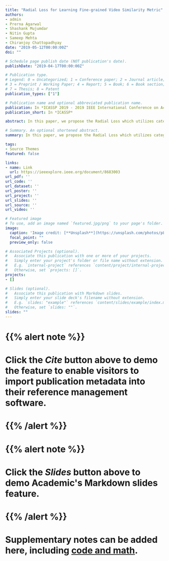 ```yaml
---
title: "Radial Loss for Learning Fine-grained Video Similarity Metric"
authors:
- admin
- Prerna Agarwal
- Shashank Mujumdar
- Nitin Gupta
- Sameep Mehta
- Chiranjoy Chattopadhyay
date: "2019-05-12T00:00:00Z"
doi: ""

# Schedule page publish date (NOT publication's date).
publishDate: "2019-04-17T00:00:00Z"

# Publication type.
# Legend: 0 = Uncategorized; 1 = Conference paper; 2 = Journal article;
# 3 = Preprint / Working Paper; 4 = Report; 5 = Book; 6 = Book section;
# 7 = Thesis; 8 = Patent
publication_types: ["1"]

# Publication name and optional abbreviated publication name.
publication: In *ICASSP 2019 - 2019 IEEE International Conference on Acoustics, Speech and Signal Processing (ICASSP)*
publication_short: In *ICASSP*

abstract: In this paper, we propose the Radial Loss which utilizes category and sub-category labels to learn an order-preserving fine-grained video similarity metric. We propose an end-to-end quadlet-based Convolutional Neural Network (CNN) combined with Long Short-term Memory (LSTM) Unit to model video similarities by learning the pairwise distance relationships between samples in a quadlet generated using the category and sub-category labels. We showcase two novel applications of learning a video similarity metric - (i) fine-grained video retrieval, (ii) fine-grained event detection, along with simultaneous shot boundary detection, and correspondingly show promising results against those of the baselines on two new fine-grained video datasets.

# Summary. An optional shortened abstract.
summary: In this paper, we propose the Radial Loss which utilizes category and sub-category labels to learn an order-preserving fine-grained video similarity metric.

tags:
- Source Themes
featured: false

links:
- name: Link
  url: https://ieeexplore.ieee.org/document/8683003
url_pdf: ''
url_code: ''
url_dataset: ''
url_poster: ''
url_project: ''
url_slides: ''
url_source: ''
url_video: ''

# Featured image
# To use, add an image named `featured.jpg/png` to your page's folder. 
image:
  caption: 'Image credit: [**Unsplash**](https://unsplash.com/photos/pLCdAaMFLTE)'
  focal_point: ""
  preview_only: false

# Associated Projects (optional).
#   Associate this publication with one or more of your projects.
#   Simply enter your project's folder or file name without extension.
#   E.g. `internal-project` references `content/project/internal-project/index.md`.
#   Otherwise, set `projects: []`.
projects:
- []

# Slides (optional).
#   Associate this publication with Markdown slides.
#   Simply enter your slide deck's filename without extension.
#   E.g. `slides: "example"` references `content/slides/example/index.md`.
#   Otherwise, set `slides: ""`.
slides: ""
---
```


# {{% alert note %}}
# Click the *Cite* button above to demo the feature to enable visitors to import publication metadata into their reference management software.
# {{% /alert %}}

# {{% alert note %}}
# Click the *Slides* button above to demo Academic's Markdown slides feature.
# {{% /alert %}}

# Supplementary notes can be added here, including [code and math](https://sourcethemes.com/academic/docs/writing-markdown-latex/).

